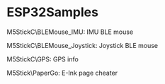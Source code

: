 # ESP32Samples

M5StickC\BLEMouse_IMU: IMU BLE mouse

M5StickC\BLEMouse_Joystick: Joystick BLE mouse

M5StickC\GPS: GPS info


M5Stick\PaperGo: E-Ink page cheater

